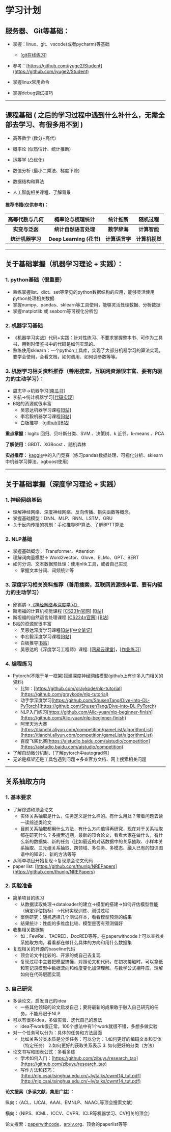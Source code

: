 # **学习计划**

## **服务器、 Git等基础：**

* 掌握：linux、git、vscode(或者pycharm)等基础

  * [[git在线练习]](https://learngitbranching.js.org)

* 参考：[https://github.com/iyuge2/Student](https://github.com/iyuge2/Student)

* 掌握linux常用命令

* 掌握debug调试技巧

---

## 课程**基础** **(**  **之后的学习过程中遇到什么补什么，无需全部去学习、有很多用不到** **)**

* 高等数学 (数分+高代)

* 概率论 (似然估计、统计推断)

* 运筹学 (凸优化)

* 数值分析 (最小二乘法、梯度下降)

* 数据结构和算法

* 人工智能相关课程、了解背景

#### **推荐书籍(仅供参考)：**

| 高等代数与几何 | 概率论与梳理统计     | 统计推断 | 随机过程 |
| :----------------: | :----------------------: | :------: |:------: |
| **实变与泛函**     | **统计自然语言处理**     | **数学辞海** | **计算智能** |
| **统计机器学习**   | **Deep Learning (花书)** | **计算语言学** | **计算机视觉** |


---

## **关于基础掌握（机器学习理论**  **+** **实践）：**

### **1.  python基础（很重要）**

* 熟练掌握list、dict、set等常见的python数据结构的应用，能够灵活使用python处理相关数据
* 掌握numpy、pandas、sklearn等工具使用，能够灵活处理数据、分析数据
* 掌握matplotlib 或 seaborn等可视化分析包

### **2. 机器学习基础**

* 《机器学习实战》代码+实践：针对性练习、不要求掌握整本书、可作为工具书，用到时借鉴书中的代码是如何实现的。
* 熟练使用sklearn：一个python工具库，实现了大部分机器学习的算法实现，要学会使用，会看文档，如何调用、如何调参数等等。

### 3. 机器学习相关资料推荐（善用搜索，互联网资源很丰富、要有内驱力的主动学习）：

* 周志华->机器学习[[南瓜书]](https://datawhalechina.github.io/pumpkin-book/#/)
* 李航->统计机器学习[[代码实现]](https://github.com/fengdu78/lihang-code)
* B站的资源就很丰富
  * 吴恩达机器学习课程[[B站]](https://www.bilibili.com/video/BV164411b7dx?from=search&seid=13910365614290148207&spm_id_from=333.337.0.0)
  * 李宏毅机器学习课程[[B站]](https://www.bilibili.com/video/BV1Wv411h7kN?from=search&seid=15821665321591472482&spm_id_from=333.337.0.0)
  * 白板推导--[[github]](https://github.com/shuhuai007/Machine-Learning-Session)[[B站]](https://www.bilibili.com/video/BV1aE411o7qd?spm_id_from=333.999.0.0)

**重点掌握**：logitc 回归、贝叶斯分类、SVM 、决策树、k 近邻、k-means 、PCA

**了解使用**：GBDT、XGBoost 、随机森林

**实战推荐：** [kaggle](https://www.kaggle.com/)中的入门竞赛（练习pandas数据处理、可视化分析、sklearn中机器学习算法、xgboost使用）

---

## **关于基础掌握（深度学习理论**  **+** **实践）**

### 1. **神经网络基础**

* 理解神经网络、深度神经网络、反向传播、损失函数等概念。
* 掌握基础模型：DNN、MLP、RNN、LSTM、GRU
* 关于反向传播的机制：手动推导BP算法、了解BPTT算法

### **2.** NLP基础

* 掌握基础概念： Transformer、Attention
* 理解词向量模型-> Word2vector、Glove、ELMo、GPT、BERT
* 如何分词、文本数据预处理：使用nltk工具，或者自己实现
  * 掌握文本分词、词频统计等

### 3. 深度学习相关资料推荐（善用搜索，互联网资源很丰富、要有内驱力的主动学习）

* 邱锡鹏->[《神经网络与深度学习》](https://nndl.github.io/)
* 斯坦福的计算机视觉课程 [[CS231n官网]](http://cs231n.stanford.edu/) [[B站]](https://www.bilibili.com/video/BV1nJ411z7fe?from=search&seid=7693188340405873083&spm_id_from=333.337.0.0)
* 斯坦福的自然语言处理课程 [[CS224n官网]](http://web.stanford.edu/class/cs224n/) [[B站]](https://www.bilibili.com/video/BV1pt411h7aT?from=search&seid=12197931986985463003&spm_id_from=333.337.0.0)
* B站的资源就很丰富
  * 吴恩达深度学习课程[[B站]](https://www.bilibili.com/video/BV1FT4y1E74V?from=search&seid=8163672642026328774&spm_id_from=333.337.0.0)[[中文笔记]](https://github.com/fengdu78/deeplearning_ai_books)
  * 李宏毅深度学习课程[[B站]](https://www.bilibili.com/video/BV1JE411g7XF?from=search&seid=13476707935571595909&spm_id_from=333.337.0.0)
  * 白板推导[[B站]](https://www.bilibili.com/video/BV1NE411B7R9?spm_id_from=333.999.0.0)
  * 吴恩达的《深度学习工程师》课程: [[网易云课堂]](https://mooc.study.163.com/smartSpec/detail/1001319001.htm)，[[作业练习]](https://github.com/AlbertHG/Coursera-Deep-Learning-deeplearning.ai)
### 4. **编程练习**

* Pytorch(不限于单一框架)搭建深度神经网络模型(github上有许多入门相关的资料)
  * 比如：[https://github.com/graykode/nlp-tutorial](https://github.com/graykode/nlp-tutorial)
  * 动手学深度学习[https://github.com/ShusenTang/Dive-into-DL-PyTorch](https://github.com/ShusenTang/Dive-into-DL-PyTorch)
  * NLP入门练习[https://github.com/Alic-yuan/nlp-beginner-finish](https://github.com/Alic-yuan/nlp-beginner-finish)
  * 阿里天池大赛[https://tianchi.aliyun.com/competition/gameList/algorithmList](https://tianchi.aliyun.com/competition/gameList/algorithmList)
  * 百度飞桨比赛[https://aistudio.baidu.com/aistudio/competition](https://aistudio.baidu.com/aistudio/competition)
* 了解自动微分机制、[了解pytorch中autograd包]
* 无论是框架还是工具包遇到问题->多查官方文档、网上搜索相关问题

---

## **关系抽取方向**

### 1. 基本要求

* 了解综述和顶会论文
  * 实体关系抽取是什么，任务定义是什么样的。有什么用处？带着问题去读一读综述类论文
  * 目前关系抽取都用什么方法，有什么方向值得再研究，现在对于关系抽取都在研究什么？多搜索近期，最新的顶会论文，看看大家在做什么，有什么新的数据集、新的任务（比如最近的对话数据中的关系抽取、小样本关系抽取、三元组关系抽取、跨领域、多任务、多模态、融入已有的知识图谱中的知识）、新的方法等等
* 从简单项目开始复现->复现顶会论文代码
* paper list: [https://github.com/thunlp/NREPapers](https://github.com/thunlp/NREPapers)

### 2. 实验准备

* 简单项目的练习
  * 从数据读取处理->dataloader的建立->模型的搭建->如何评估模型性能（确定评估指标）->代码实现训练、测试过程
  * 案例研究：随机选择几个测试样本，看看模型预测的结果
  * 结果统计：性能的多维度比较、模型是否有预测偏好
* 收集相关数据集
  * 如：FewRel、TACRED、DocRED等等。在paperwithcode上可以查找关系抽取方向，看看都在做什么具体的方向和用什么数据集
* 复现相关的开源的baseline代码
  * 顶会论文中比较的、开源的或自己去复现
  * 复现过程中主要把模型搞懂，对照论文和代码，在初次接触时，可以拿纸和笔记录模型中数据流向和维度变化加深理解。与数学公式相呼应，理解如何在代码层面实现

### 3. 自己研究

* 多读论文，启发自己的idea
  * 一些其他领域的论文启发自己；要将最新的成果敢于融入自己研究的任务，不能局限于NLP
* 可以有很多idea，多做实验、迭代自己的想法
  * idea不work很正常。100个想法中有1个work就很不错，多想多做实验
* 对一个任务可以分为：具体的任务和方法层面
  * 比如关系分类本质是分类任务：可以分为：1.如何更好的编码文本和实体（特定任务） 2.如何更好的获取关系表示 3. 如何更好的分类（方法）
* 论文书写和图表公式：多看多练
  * 学术如何入门：[https://github.com/zibuyu/research_tao](https://github.com/zibuyu/research_tao)
  * 写作方法和技巧：[http://nlp.csai.tsinghua.edu.cn/~ly/talks/cwmt14_tut.pdf](http://nlp.csai.tsinghua.edu.cn/~ly/talks/cwmt14_tut.pdf)

**论文搜索（多读文献、集思广益）：**

纵向：（ACL、IJCAI、AAAI、EMNLP、NAACL等顶会搜索文献）

横向：（NIPS、ICML、ICCV、CVPR、ICLR等机器学习、CV相关的顶会）

论文搜索：<u>paperwithcode</u>、<u>arxiv.org</u>、顶会的paperlist等等
